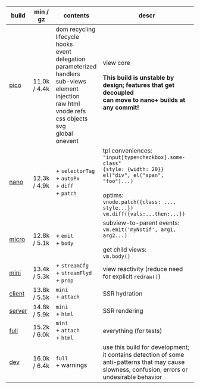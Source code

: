 | build       | min / gz     | contents                                                                                                                                                                           | descr                                                                                                                                                                                                            |
| ----------- | ------------ | ---------------------------------------------------------------------------------------------------------------------------------------------------------------------------------- | ---------------------------------------------------------------------------------------------------------------------------------------------------------------------------------------------------------------- |
| [pico][1]   | 11.0k / 4.4k | dom recycling<br>lifecycle hooks<br>event delegation<br>parameterized handlers<br>sub-views<br>element injection<br>raw html<br>vnode refs<br>css objects<br>svg<br>global onevent | view core<br><br>**This build is unstable by design; features that get decoupled<br>can move to nano+ builds at any commit!**                                                                                    |
| [nano][2]   | 12.3k / 4.9k | + `selectorTag`<br> + `autoPx`<br> + `diff`<br> + `patch`<br>                                                                                                                      | tpl conveniences:<br>`"input[type=checkbox].some-class"`<br>`{style: {width: 20}}`<br>`el("div", el("span", "foo")...)`<br><br>optims:<br>`vnode.patch({class: ..., style...})`<br>`vm.diff({vals:...then:...})` |
| [micro][3]  | 12.8k / 5.1k | + `emit`<br> + `body`<br>                                                                                                                                                          | subview-to-parent events:<br>`vm.emit('myNotif', arg1, arg2...)`<br><br>get child views:<br>`vm.body()`                                                                                                          |
| [mini][4]   | 13.4k / 5.3k | + `streamCfg`<br> + `streamFlyd`<br> + `prop`<br>                                                                                                                                  | view reactivity (reduce need for explicit `redraw()`)                                                                                                                                                            |
| [client][5] | 13.8k / 5.5k | `mini`<br> + `attach`<br>                                                                                                                                                          | SSR hydration                                                                                                                                                                                                    |
| [server][6] | 14.8k / 5.9k | `mini`<br> + `html`<br>                                                                                                                                                            | SSR rendering                                                                                                                                                                                                    |
| [full][7]   | 15.2k / 6.0k | `mini`<br> + `attach`<br> + `html`<br>                                                                                                                                             | everything (for tests)                                                                                                                                                                                           |
| [dev][8]    | 16.0k / 6.4k | `full`<br> + warnings                                                                                                                                                              | use this build for development; it contains detection of some anti-patterns that may cause slowness, confusion, errors or undesirable behavior                                                                   |

[1]: https://github.com/leeoniya/domvm/blob/2.x-dev/dist/pico/domvm.pico.min.js
[2]: https://github.com/leeoniya/domvm/blob/2.x-dev/dist/nano/domvm.nano.min.js
[3]: https://github.com/leeoniya/domvm/blob/2.x-dev/dist/micro/domvm.micro.min.js
[4]: https://github.com/leeoniya/domvm/blob/2.x-dev/dist/mini/domvm.mini.min.js
[5]: https://github.com/leeoniya/domvm/blob/2.x-dev/dist/client/domvm.client.min.js
[6]: https://github.com/leeoniya/domvm/blob/2.x-dev/dist/server/domvm.server.min.js
[7]: https://github.com/leeoniya/domvm/blob/2.x-dev/dist/full/domvm.full.min.js
[8]: https://github.com/leeoniya/domvm/blob/2.x-dev/dist/dev/domvm.dev.min.js